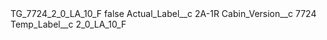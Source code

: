 <?xml version="1.0" encoding="UTF-8"?>
<CustomMetadata xmlns="http://soap.sforce.com/2006/04/metadata" xmlns:xsi="http://www.w3.org/2001/XMLSchema-instance" xmlns:xsd="http://www.w3.org/2001/XMLSchema">
    <label>TG_7724_2_0_LA_10_F</label>
    <protected>false</protected>
    <values>
        <field>Actual_Label__c</field>
        <value xsi:type="xsd:string">2A-1R</value>
    </values>
    <values>
        <field>Cabin_Version__c</field>
        <value xsi:type="xsd:string">7724</value>
    </values>
    <values>
        <field>Temp_Label__c</field>
        <value xsi:type="xsd:string">2_0_LA_10_F</value>
    </values>
</CustomMetadata>
